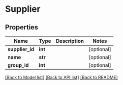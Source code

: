 # Supplier

## Properties
Name | Type | Description | Notes
------------ | ------------- | ------------- | -------------
**supplier_id** | **int** |  | [optional] 
**name** | **str** |  | [optional] 
**group_id** | **int** |  | [optional] 

[[Back to Model list]](../README.md#documentation-for-models) [[Back to API list]](../README.md#documentation-for-api-endpoints) [[Back to README]](../README.md)


